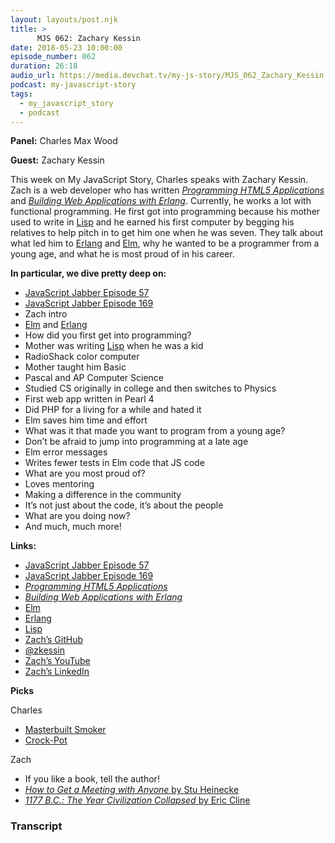 ```yaml
---
layout: layouts/post.njk
title: >
      MJS 062: Zachary Kessin
date: 2018-05-23 10:00:00
episode_number: 062
duration: 26:18
audio_url: https://media.devchat.tv/my-js-story/MJS_062_Zachary_Kessin.mp3
podcast: my-javascript-story
tags: 
  - my_javascript_story
  - podcast
---
```


 **Panel:** Charles Max Wood

**Guest:** Zachary Kessin

This week on My JavaScript Story, Charles speaks with Zachary Kessin. Zach is a web developer who has written [_Programming HTML5 Applications_](https://www.amazon.com/Programming-HTML5-Applications-Cross-Platform-Environments/dp/1449399088) and [_Building Web Applications with Erlang_](https://www.amazon.com/Building-Web-Applications-Erlang-Working/dp/1449309968). Currently, he works a lot with functional programming. He first got into programming because his mother used to write in [Lisp](http://lisp-lang.org/) and he earned his first computer by begging his relatives to help pitch in to get him one when he was seven. They talk about what led him to [Erlang](https://www.erlang.org/) and [Elm](http://elm-lang.org/), why he wanted to be a programmer from a young age, and what he is most proud of in his career.

**In particular, we dive pretty deep on:**

- [JavaScript Jabber Episode 57](https://www.spreaker.com/user/8423552/057-jsj-functional-programming-with-zach)
- [JavaScript Jabber Episode 169](https://devchat.tv/js-jabber/169-jsj-property-based-testing-quickcheck-with-zach-kessin)
- Zach intro
- [Elm](http://elm-lang.org/) and [Erlang](https://www.erlang.org/)
- How did you first get into programming?
- Mother was writing [Lisp](http://lisp-lang.org/) when he was a kid
- RadioShack color computer
- Mother taught him Basic
- Pascal and AP Computer Science
- Studied CS originally in college and then switches to Physics
- First web app written in Pearl 4
- Did PHP for a living for a while and hated it
- Elm saves him time and effort
- What was it that made you want to program from a young age?
- Don’t be afraid to jump into programming at a late age
- Elm error messages
- Writes fewer tests in Elm code that JS code
- What are you most proud of?
- Loves mentoring
- Making a difference in the community
- It’s not just about the code, it’s about the people
- What are you doing now?
- And much, much more!

**Links:**

- [JavaScript Jabber Episode 57](https://www.spreaker.com/user/8423552/057-jsj-functional-programming-with-zach)
- [JavaScript Jabber Episode 169](https://devchat.tv/js-jabber/169-jsj-property-based-testing-quickcheck-with-zach-kessin)
- [_Programming HTML5 Applications_](https://www.amazon.com/Programming-HTML5-Applications-Cross-Platform-Environments/dp/1449399088)
- [_Building Web Applications with Erlang_](https://www.amazon.com/Building-Web-Applications-Erlang-Working/dp/1449309968)
- [Elm](http://elm-lang.org/)
- [Erlang](https://www.erlang.org/)
- [Lisp](http://lisp-lang.org/)
- [Zach’s GitHub](https://github.com/zkessin)
- [@zkessin](https://twitter.com/zkessin?lang=en)
- [Zach’s YouTube](https://www.youtube.com/channel/UCMXPX2dNVZUIArP7r8PCO4Q/featured)
- [Zach’s LinkedIn](https://il.linkedin.com/in/zacharykessin)

**Picks**

Charles

- [Masterbuilt Smoker](https://www.amazon.com/Masterbuilt-20070910-30-Inch-Electric-Controller/dp/B00104WRCY)
- [Crock-Pot](https://www.crock-pot.com/crock-pot/crock-pot-6.0-quart-lift-and-serve-slow-cooker-programmable-stainless-steel/SCCPVC600LH-S.html?interaction=product&source=igodigital)

Zach

- If you like a book, tell the author!
- [_How to Get a Meeting with Anyone_ by Stu Heinecke](https://www.amazon.com/How-Get-Meeting-Anyone-Marketing/dp/1501260928)
- [_1177 B.C.: The Year Civilization Collapsed_ by Eric Cline](https://www.amazon.com/1177-B-C-Civilization-Collapsed-Turning/dp/0691168385)


### Transcript


